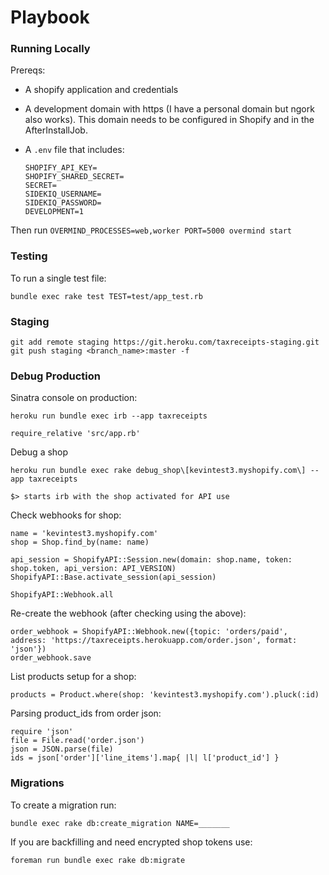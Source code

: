 Playbook
========

### Running Locally

Prereqs:
* A shopify application and credentials
* A development domain with https (I have a personal domain but ngork also works). This domain needs to be configured in Shopify and in the AfterInstallJob.
* A `.env` file that includes:

   ```
   SHOPIFY_API_KEY=
   SHOPIFY_SHARED_SECRET=
   SECRET=
   SIDEKIQ_USERNAME=
   SIDEKIQ_PASSWORD=
   DEVELOPMENT=1
   ```

Then run `OVERMIND_PROCESSES=web,worker PORT=5000 overmind start`

### Testing

To run a single test file:

```
bundle exec rake test TEST=test/app_test.rb
```

### Staging

```
git add remote staging https://git.heroku.com/taxreceipts-staging.git
git push staging <branch_name>:master -f
```

### Debug Production

Sinatra console on production:

```
heroku run bundle exec irb --app taxreceipts

require_relative 'src/app.rb'
```

Debug a shop

```
heroku run bundle exec rake debug_shop\[kevintest3.myshopify.com\] --app taxreceipts

$> starts irb with the shop activated for API use
```

Check webhooks for shop:

```
name = 'kevintest3.myshopify.com'
shop = Shop.find_by(name: name)

api_session = ShopifyAPI::Session.new(domain: shop.name, token: shop.token, api_version: API_VERSION)
ShopifyAPI::Base.activate_session(api_session)

ShopifyAPI::Webhook.all
```


Re-create the webhook (after checking using the above):

```
order_webhook = ShopifyAPI::Webhook.new({topic: 'orders/paid', address: 'https://taxreceipts.herokuapp.com/order.json', format: 'json'})
order_webhook.save
```

List products setup for a shop:

```
products = Product.where(shop: 'kevintest3.myshopify.com').pluck(:id)
```

Parsing product_ids from order json:

```
require 'json'
file = File.read('order.json')
json = JSON.parse(file)
ids = json['order']['line_items'].map{ |l| l['product_id'] }
```

### Migrations

To create a migration run:

```
bundle exec rake db:create_migration NAME=_______
```

If you are backfilling and need encrypted shop tokens use:

```
foreman run bundle exec rake db:migrate
```

